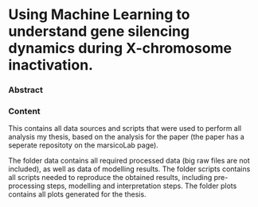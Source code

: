 # Using Machine Learning to understand gene silencing dynamics during X-chromosome inactivation.


### Abstract


### Content

This contains all data sources and scripts that were used to perform all analysis my thesis, based on the analysis for the paper (the paper has a seperate repositoty on the marsicoLab page).

The folder data contains all required processed data (big raw files are not included), as well as data of modelling results.
The folder scripts contains all scripts needed to reproduce the obtained results, including pre-processing steps, modelling and interpretation steps.
The folder plots contains all plots generated for the thesis.



